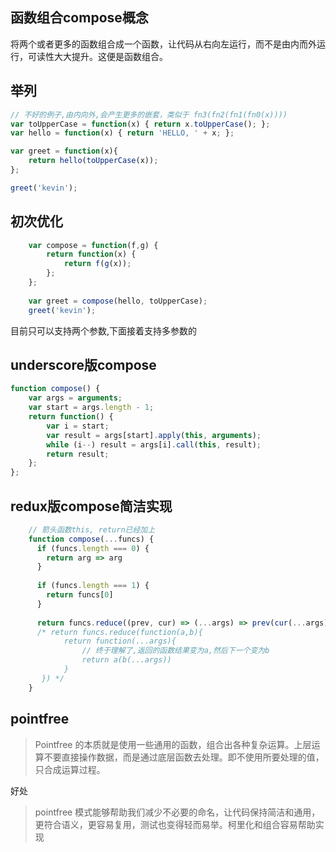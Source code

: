 ## 函数组合compose概念
将两个或者更多的函数组合成一个函数，让代码从右向左运行，而不是由内而外运行，可读性大大提升。这便是函数组合。

## 举列

```js
// 不好的例子,由内向外,会产生更多的嵌套，类似于 fn3(fn2(fn1(fn0(x))))
var toUpperCase = function(x) { return x.toUpperCase(); };
var hello = function(x) { return 'HELLO, ' + x; };

var greet = function(x){
    return hello(toUpperCase(x));
};

greet('kevin');

```
## 初次优化
```js
    var compose = function(f,g) {
        return function(x) {
            return f(g(x));
        };
    };
    
    var greet = compose(hello, toUpperCase);
    greet('kevin');
```
目前只可以支持两个参数,下面接着支持多参数的

## underscore版compose

```js
function compose() {
    var args = arguments;
    var start = args.length - 1;
    return function() {
        var i = start;
        var result = args[start].apply(this, arguments);
        while (i--) result = args[i].call(this, result);
        return result;
    };
};
```
## redux版compose简洁实现

```js
    // 箭头函数this, return已经加上
    function compose(...funcs) {
      if (funcs.length === 0) {
        return arg => arg
      }
    
      if (funcs.length === 1) {
        return funcs[0]
      }
    
      return funcs.reduce((prev, cur) => (...args) => prev(cur(...args)))
      /* return funcs.reduce(function(a,b){
            return function(...args){
                // 终于理解了,返回的函数结果变为a,然后下一个变为b 
                return a(b(...args))
            }
       }) */
    }
```
## pointfree

> Pointfree 的本质就是使用一些通用的函数，组合出各种复杂运算。上层运算不要直接操作数据，而是通过底层函数去处理。即不使用所要处理的值，只合成运算过程。

好处
> pointfree 模式能够帮助我们减少不必要的命名，让代码保持简洁和通用，更符合语义，更容易复用，测试也变得轻而易举。柯里化和组合容易帮助实现

